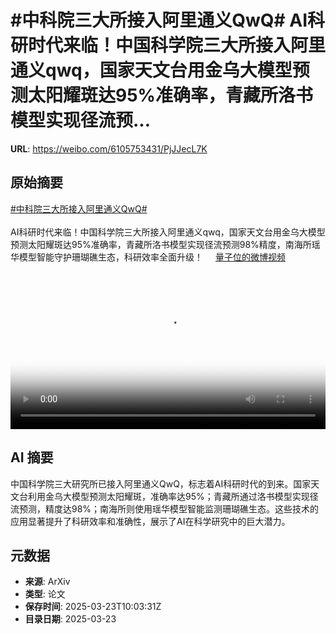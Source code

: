 # #中科院三大所接入阿里通义QwQ# AI科研时代来临！中国科学院三大所接入阿里通义qwq，国家天文台用金乌大模型预测太阳耀斑达95%准确率，青藏所洛书模型实现径流预...

**URL**: https://weibo.com/6105753431/PjJJecL7K

## 原始摘要

<a href="https://m.weibo.cn/search?containerid=231522type%3D1%26t%3D10%26q%3D%23%E4%B8%AD%E7%A7%91%E9%99%A2%E4%B8%89%E5%A4%A7%E6%89%80%E6%8E%A5%E5%85%A5%E9%98%BF%E9%87%8C%E9%80%9A%E4%B9%89QwQ%23&amp;extparam=%23%E4%B8%AD%E7%A7%91%E9%99%A2%E4%B8%89%E5%A4%A7%E6%89%80%E6%8E%A5%E5%85%A5%E9%98%BF%E9%87%8C%E9%80%9A%E4%B9%89QwQ%23" data-hide=""><span class="surl-text">#中科院三大所接入阿里通义QwQ#</span></a> <br><br>AI科研时代来临！中国科学院三大所接入阿里通义qwq，国家天文台用金乌大模型预测太阳耀斑达95%准确率，青藏所洛书模型实现径流预测98%精度，南海所瑶华模型智能守护珊瑚礁生态，科研效率全面升级！ <a href="https://video.weibo.com/show?fid=1034:5147011188719635" data-hide=""><span class="url-icon"><img style="width: 1rem;height: 1rem" src="https://h5.sinaimg.cn/upload/2015/09/25/3/timeline_card_small_video_default.png" referrerpolicy="no-referrer"></span><span class="surl-text">量子位的微博视频</span></a> <br clear="both"><div style="clear: both"></div><video controls="controls" poster="https://tvax3.sinaimg.cn/orj480/006Fd7o3ly1hzpr97wivsj30u01hcq5s.jpg" style="width: 100%"><source src="https://f.video.weibocdn.com/o0/2tvlwwDdlx08mSlSLeFi01041200pj2U0E010.mp4?label=mp4_720p&amp;template=720x1280.24.0&amp;ori=0&amp;ps=1CwnkDw1GXwCQx&amp;Expires=1742727778&amp;ssig=wvmxnauJ9o&amp;KID=unistore,video"><source src="https://f.video.weibocdn.com/o0/GWDqaqaTlx08mSlT6AM801041200f9Pd0E010.mp4?label=mp4_hd&amp;template=540x960.24.0&amp;ori=0&amp;ps=1CwnkDw1GXwCQx&amp;Expires=1742727778&amp;ssig=UkYbf4DD2i&amp;KID=unistore,video"><source src="https://f.video.weibocdn.com/o0/iStFwZiClx08mSlT7Ucw0104120082ZS0E010.mp4?label=mp4_ld&amp;template=360x640.24.0&amp;ori=0&amp;ps=1CwnkDw1GXwCQx&amp;Expires=1742727778&amp;ssig=94DMkuSt8j&amp;KID=unistore,video"><p>视频无法显示，请前往<a href="https://video.weibo.com/show?fid=1034%3A5147011188719635" target="_blank" rel="noopener noreferrer">微博视频</a>观看。</p></video>

## AI 摘要

中国科学院三大研究所已接入阿里通义QwQ，标志着AI科研时代的到来。国家天文台利用金乌大模型预测太阳耀斑，准确率达95%；青藏所通过洛书模型实现径流预测，精度达98%；南海所则使用瑶华模型智能监测珊瑚礁生态。这些技术的应用显著提升了科研效率和准确性，展示了AI在科学研究中的巨大潜力。

## 元数据

- **来源**: ArXiv
- **类型**: 论文
- **保存时间**: 2025-03-23T10:03:31Z
- **目录日期**: 2025-03-23
